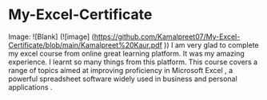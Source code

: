 # My-Excel-Certificate
Image:
![Blank] (![image] (https://github.com/Kamalpreet07/My-Excel-Certificate/blob/main/Kamalpreet%20Kaur.pdf ))
I am very glad to complete my excel course from online great learning platform.
It was my amazing experience. I learnt so many things from this platform.
This course covers a range of topics aimed at improving proficiency in Microsoft Excel ,
a powerful spreadsheet software widely used in business and personal applications .
